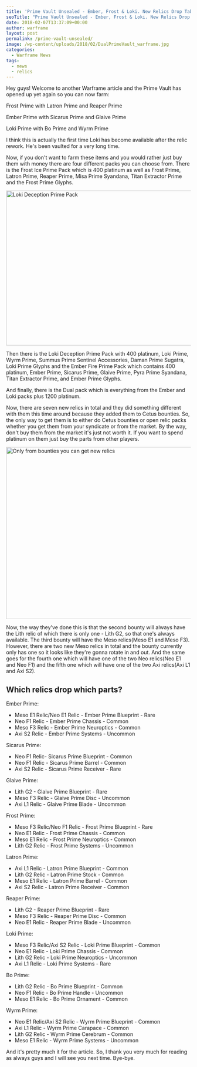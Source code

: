```yaml
---
title: 'Prime Vault Unsealed - Ember, Frost & Loki. New Relics Drop Table'
seoTitle: "Prime Vault Unsealed - Ember, Frost & Loki. New Relics Drop Table"
date: 2018-02-07T13:37:09+00:00
author: warframe
layout: post
permalink: /prime-vault-unsealed/
image: /wp-content/uploads/2018/02/DualPrimeVault_warframe.jpg
categories:
  - Warframe News
tags:
  - news
  - relics
---
```

Hey guys! Welcome to another Warframe article and the Prime Vault has opened up yet again so you can now farm: <!--more-->

Frost Prime with Latron Prime and Reaper Prime
  
Ember Prime with Sicarus Prime and Glaive Prime
  
Loki Prime with Bo Prime and Wyrm Prime

I think this is actually the first time Loki has become available after the relic rework. He's been vaulted for a very long time.

Now, if you don't want to farm these items and you would rather just buy them with money there are four different packs you can choose from. There is the Frost Ice Prime Pack which is 400 platinum as well as Frost Prime, Latron Prime, Reaper Prime, Misa Prime Syandana, Titan Extractor Prime and the Frost Prime Glyphs.

<img src="https://warframeblog.com/wp-content/uploads/2018/02/LokiPrimeVault_warframe-1024x576.jpg" title="Loki Deception Prime Pack" alt="Loki Deception Prime Pack" width="750" height="422" class="alignnone size-large wp-image-754" srcset="https://warframeblog.com/wp-content/uploads/2018/02/LokiPrimeVault_warframe-1024x576.jpg 1024w, https://warframeblog.com/wp-content/uploads/2018/02/LokiPrimeVault_warframe-300x169.jpg 300w, https://warframeblog.com/wp-content/uploads/2018/02/LokiPrimeVault_warframe-768x432.jpg 768w" sizes="(max-width: 750px) 100vw, 750px" />

Then there is the Loki Deception Prime Pack with 400 platinum, Loki Prime, Wyrm Prime, Summus Prime Sentinel Accessories, Daman Prime Sugatra, Loki Prime Glyphs and the Ember Fire Prime Pack which contains 400 platinum, Ember Prime, Sicarus Prime, Glaive Prime, Pyra Prime Syandana, Titan Extractor Prime, and Ember Prime Glyphs.

And finally, there is the Dual pack which is everything from the Ember and Loki packs plus 1200 platinum.

Now, there are seven new relics in total and they did something different with them this time around because they added them to Cetus bounties. So, the only way to get them is to either do Cetus bounties or open relic packs whether you get them from your syndicate or from the market. By the way, don't buy them from the market it's just not worth it. If you want to spend platinum on them just buy the parts from other players.

<img src="https://warframeblog.com/wp-content/uploads/2018/02/new-relics-bounties-1024x640.png" title="Bounties as a way to get new relics" alt="Only from bounties you can get new relics" width="750" height="469" class="alignnone size-large wp-image-753" srcset="https://warframeblog.com/wp-content/uploads/2018/02/new-relics-bounties-1024x640.png 1024w, https://warframeblog.com/wp-content/uploads/2018/02/new-relics-bounties-300x188.png 300w, https://warframeblog.com/wp-content/uploads/2018/02/new-relics-bounties-768x480.png 768w" sizes="(max-width: 750px) 100vw, 750px" />

Now, the way they've done this is that the second bounty will always have the Lith relic of which there is only one - Lith G2, so that one's always available. The third bounty will have the Meso relics(Meso E1 and Meso F3). However, there are two new Meso relics in total and the bounty currently only has one so it looks like they're gonna rotate in and out. And the same goes for the fourth one which will have one of the two Neo relics(Neo E1 and Neo F1) and the fifth one which will have one of the two Axi relics(Axi L1 and Axi S2).

## Which relics drop which parts?

Ember Prime:

  * Meso E1 Relic/Neo E1 Relic - Ember Prime Blueprint - Rare
  * Neo F1 Relic - Ember Prime Chassis - Common
  * Meso F3 Relic - Ember Prime Neuroptics - Common
  * Axi S2 Relic - Ember Prime Systems - Uncommon

Sicarus Prime:

  * Neo F1 Relic- Sicarus Prime Blueprint - Common
  * Neo F1 Relic - Sicarus Prime Barrel - Common
  * Axi S2 Relic - Sicarus Prime Receiver - Rare

Glaive Prime:

  * Lith G2 - Glaive Prime Blueprint - Rare
  * Meso F3 Relic - Glaive Prime Disc - Uncommon
  * Axi L1 Relic - Glaive Prime Blade - Uncommon

Frost Prime:

  * Meso F3 Relic/Neo F1 Relic - Frost Prime Blueprint - Rare
  * Neo E1 Relic - Frost Prime Chassis - Common
  * Meso E1 Relic - Frost Prime Neuroptics - Common
  * Lith G2 Relic - Frost Prime Systems - Uncommon

Latron Prime:

  * Axi L1 Relic - Latron Prime Blueprint - Common
  * Lith G2 Relic - Latron Prime Stock - Common
  * Meso E1 Relic - Latron Prime Barrel - Common
  * Axi S2 Relic - Latron Prime Receiver - Common

Reaper Prime:

  * Lith G2 - Reaper Prime Blueprint - Rare
  * Meso F3 Relic - Reaper Prime Disc - Common
  * Neo E1 Relic - Reaper Prime Blade - Uncommon

Loki Prime:

  * Meso F3 Relic/Axi S2 Relic - Loki Prime Blueprint - Common
  * Neo E1 Relic - Loki Prime Chassis - Common
  * Lith G2 Relic - Loki Prime Neuroptics - Uncommon
  * Axi L1 Relic - Loki Prime Systems - Rare

Bo Prime:

  * Lith G2 Relic - Bo Prime Blueprint - Common
  * Neo F1 Relic - Bo Prime Handle - Uncommon
  * Meso E1 Relic - Bo Prime Ornament - Common

Wyrm Prime:

  * Neo E1 Relic/Axi S2 Relic - Wyrm Prime Blueprint - Common
  * Axi L1 Relic - Wyrm Prime Carapace - Common
  * Lith G2 Relic - Wyrm Prime Cerebrum - Common
  * Meso E1 Relic - Wyrm Prime Systems - Uncommon

And it's pretty much it for the article. So, I thank you very much for reading as always guys and I will see you next time. Bye-bye.